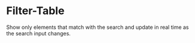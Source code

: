 # Filter-Table
Show only elements that match with the search and update in real time as the search input changes.
